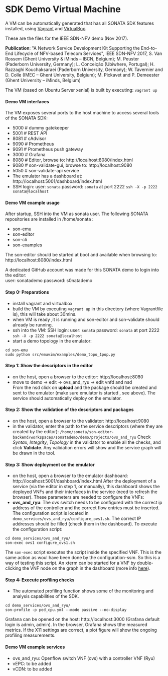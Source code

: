 # SDK Demo Virtual Machine
A VM can be automatically generated that has all SONATA SDK features installed, 
using [Vagrant](https://www.vagrantup.com/) and [VirtualBox](https://www.virtualbox.org/).

These are the files for the IEEE SDN-NFV demo (Nov 2017).

**Publication**: "A Network Service Development Kit Supporting the End-to-End Lifecycle of NFV-based Telecom Services", IEEE SDN-NFV 2017, 
S. Van Rossem (Ghent University & iMinds – IBCN, Belgium); M. Peuster (Paderborn University, Germany); L. Conceição (Ubiwhere, Portugal); H. Razzaghi Kouchaksaraei (Paderborn University, Germany); W. Tavernier and D. Colle (IMEC – Ghent University, Belgium); M. Pickavet and P. Demeester (Ghent University – iMinds, Belgium)

The VM (based on Ubuntu Server xenial) is built by executing: `vagrant up`

#### Demo VM interfaces
The VM exposes several ports to the host machine to access several tools of the SONATA SDK:
* 5000 # dummy gatekeeper
* 5001 # REST API
* 8081 # cAdvisor
* 9090 # Prometheus
* 9091 # Prometheus push gateway 
* 3000 # Grafana
* 8080 # Editor, browse to: http://localhost:8080/index.html
* 9080 # son-validate-gui, browse to: http://localhost:9080 
* 5050 # son-validate-api service 
* The emulator has a dashboard at: http://localhost:5001/dashboard/index.html
* SSH login: user: `sonata` password: `sonata` at port 2222 `ssh -X -p 2222 sonata@localhost`


#### Demo VM example usage

After startup, SSH into the VM as sonata user.
The following SONATA repositories are installed in /home/sonata :
* son-emu
* son-editor
* son-cli
* son-examples

The son-editor should be started at boot and available when browsing to: 
http://localhost:8080/index.html

A dedicated GitHub account was made for this SONATA demo to login into the editor:  
user: sonatademo password: s0natademo

#### Step 0: Preparations
* install vagrant and virtualbox
* build the VM by executing `vagrant up` in this directory (where Vagrantfile is), this will take about 30mins.
* when VM is ready ,it is running and son-editor and son-validate should already be running.
* ssh into the VM: SSH login: user: `sonata` password: `sonata` at port 2222 `ssh -X -p 2222 sonata@localhost`
* start a demo topology in the emulator:
```
cd son-emu
sudo python src/emuvim/examples/demo_topo_1pop.py
```
#### Step 1: Show the descriptors in the editor
* on the host, open a browser to the editor: http://localhost:8080
* move to	demo -> edit -> ovs_and_ryu -> edit vnfd and nsd    
From the nsd click on **upload** and the package should be created and sent to the emulator (make sure emulator is started , see above).
The service should automatically deploy on the emulator. 

#### Step 2: Show the validation of the descriptors and packages
* on the host, open a browser to the validator: http://localhost:9080
* in the validator, enter the path to the service descriptors (where they are created by the editor): 
`/home/sonata/son-editor-backend/workspaces/sonatademo/demo/projects/ovs_and_ryu`
Check *Syntax*, *Integrity*, *Topology* in the validator to enable all the checks, and click **Validate**.
Any validation errors will show and the service graph will be drawn in the tool.

#### Step 3: Show deployment on the emulator
* on the host, open a browser to the emulator dashboard: http://localhost:5001/dashboard/index.html
After the deployment of a service (via the editor in step 1, or manually), this dashboard shows the deployed VNFs and their interfaces in the service (need to refresh the browser).
These parameters are needed to configure the VNFs:
* **ovs_and_ryu**: The ovs switch needs to be configured with the correct ip address of the controller and the correct flow entries must be inserted. The configuration script is located in `demo_services/ovs_and_ryu/configure_ovs1.sh`. The correct IP addresses should be filled (check them in the dashboard). To execute the configuration script: 
```
cd demo_services/ovs_and_ryu/
son-exec ovs1 configure_ovs1.sh
```
The `son-exec` script executes the script inside the specified VNF. This is the same action as woul have been done by the configuration-ssm. So this is a way of testing this script.
An xterm can be started for a VNF by double-clicking the VNF node on the graph in the dashboard (more info [here](https://github.com/sonata-nfv/son-emu/wiki/VNF-configuration-terminal)).

#### Step 4: Execute profiling checks
* The automated profiling function shows some of the monitoring and analysis capabilities of the SDK.
```
cd demo_services/ovs_and_ryu/
son-profile -p ped_cpu.yml --mode passive --no-display
```
Grafana can be opened on the host: http://localhost:3000  (Grafana default login is admin, admin).
In the browser, Grafana shows tthe measured metrics.
If the X11 settings are correct, a plot figure will show the ongoing profiling measurements.

#### Demo VM example services

* ovs_and_ryu: Openflow switch VNF (ovs) with a controller VNF (Ryu)
* vEPC: to be added
* vCDN: to be added
